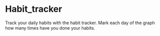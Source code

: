 # Habit_tracker

Track your daily habits with the habit tracker.
Mark each day of the graph how many times have you 
done your habits.
